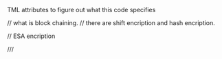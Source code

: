 TML attributes to figure out what this code specifies

// what is block chaining. 
// there are shift encription and hash encription. 


// ESA encription 


/// 